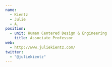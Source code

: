 ```yaml
---
name:
  - Kientz
  - Julie
  - A.
position:
  - unit: Human Centered Design & Engineering
    title: Associate Professor
web: 
  - http://www.juliekientz.com/
twitter:
  - "@juliekientz"
---
```

